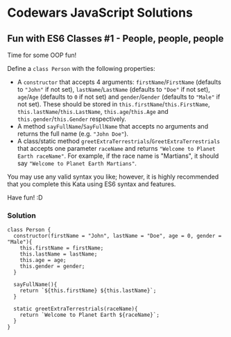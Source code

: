 # Codewars JavaScript Solutions

## Fun with ES6 Classes #1 - People, people, people

Time for some OOP fun!

Define a `class Person` with the following properties:

- A `constructor` that accepts 4 arguments: `firstName`/`FirstName` (defaults to `"John"` if not set), `lastName`/`LastName` (defaults to `"Doe"` if not set), `age`/`Age` (defaults to `0` if not set) and `gender`/`Gender` (defaults to `"Male"` if not set). These should be stored in `this.firstName`/`this.FirstName`, `this.lastName`/`this.LastName`, `this.age`/`this.Age` and `this.gender`/`this.Gender` respectively.
- A method `sayFullName`/`SayFullName` that accepts no arguments and returns the full name (e.g. `"John Doe"`).
- A class/static method `greetExtraTerrestrials`/`GreetExtraTerrestrials` that accepts one parameter `raceName` and returns `"Welcome to Planet Earth raceName"`. For example, if the race name is "Martians", it should say `"Welcome to Planet Earth Martians"`.

You may use any valid syntax you like; however, it is highly recommended that you complete this Kata using ES6 syntax and features.

Have fun! :D

### Solution

```
class Person {
  constructor(firstName = "John", lastName = "Doe", age = 0, gender = "Male"){
    this.firstName = firstName;
    this.lastName = lastName;
    this.age = age;
    this.gender = gender;
  }

  sayFullName(){
    return `${this.firstName} ${this.lastName}`;
  }

  static greetExtraTerrestrials(raceName){
    return `Welcome to Planet Earth ${raceName}`;
  }
}
```
